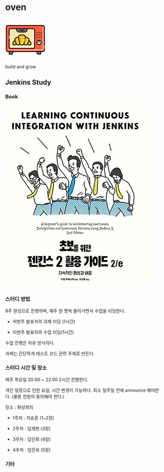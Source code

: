# oven

![oven](doc/img/oven.png)

build and grow

## Jenkins Study

### Book 

![oven](doc/img/book.png)

### 스터디 방법 

8주 완성으로 진행하며, 매주 한 명씩 돌아가면서 수업을 리딩한다.

- 저번주 발표자의 과제 리딩 (1시간)

- 이번주 발표자의 수업 리딩(1시간)

수업 진행은 자유 방식이다.

과제는 간단하게 테스트 코드 관련 주제로 만든다.


### 스터디 시간 및 장소

매주 목요일 20:00 ~ 22:00 2시간 진행한다.

개인 일정으로 인한 요일, 시간 변경이 가능하다. 최소 일주일 전에 announce 해야한다. (물론 전원이 동의해야 한다.)

장소 : 화상회의

- 1주차 : 지승훈 (1~2장)

- 2주차 : 임재현 (3장)

- 3주차 : 김인회 (4장)

- 4주차 : 임진욱 (5장)

### 기타 
